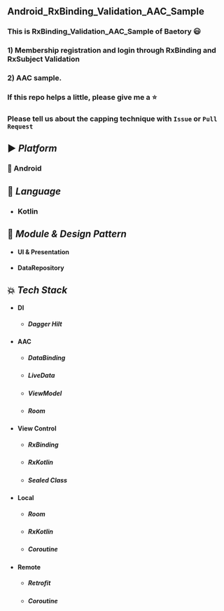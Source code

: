 ## Android_RxBinding_Validation_AAC_Sample
### This is RxBinding_Validation_AAC_Sample of Baetory :smiley:</br>
### 1) Membership registration and login through RxBinding and RxSubject Validation
### 2) AAC sample.</br>
### If this repo helps a little, please give me a :star:</br>
### Please tell us about the capping technique with ``Issue`` or ``Pull Request``</br>

## :arrow_forward: <i>Platform</i>
### :dizzy: Android

## :speech_balloon: <i>Language</i>
 - ### Kotlin 

## :large_orange_diamond: <i>Module & Design Pattern</i>
  - #### UI & Presentation
  - #### DataRepository
 
## :boom: <i>Tech Stack</i>
 - #### DI
   - ##### Dagger Hilt
   
 - #### AAC
   - ##### DataBinding
   - ##### LiveData
   - ##### ViewModel
   - ##### Room

 - #### View Control
   - ##### RxBinding
   - ##### RxKotlin
   - ##### Sealed Class

 - #### Local
   - ##### Room
   - ##### RxKotlin
   - ##### Coroutine

 - #### Remote
   - ##### Retrofit
   - ##### Coroutine
